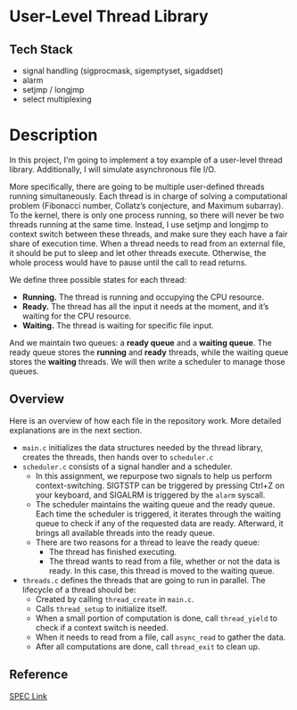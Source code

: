 # User-Level Thread Library

## Tech Stack

- signal handling (sigprocmask, sigemptyset, sigaddset)
- alarm
- setjmp / longjmp
- select multiplexing

# Description

In this project, I'm going to implement a toy example of a user-level thread library.
Additionally, I will simulate asynchronous file I/O.

More specifically, there are going to be multiple user-defined threads running simultaneously.
Each thread is in charge of solving a computational problem (Fibonacci number, Collatz’s conjecture, and Maximum subarray).
To the kernel, there is only one process running, so there will never be two threads running at the same time.
Instead, I use setjmp and longjmp to context switch between these threads,
and make sure they each have a fair share of execution time.
When a thread needs to read from an external file, it should be put to sleep and let other threads execute.
Otherwise, the whole process would have to pause until the call to read returns.

We define three possible states for each thread:

- **Running.** The thread is running and occupying the CPU resource.
- **Ready.** The thread has all the input it needs at the moment, and it’s waiting for the CPU resource.
- **Waiting.** The thread is waiting for specific file input.

And we maintain two queues: a **ready queue** and a **waiting queue**.
The ready queue stores the **running** and **ready** threads,
while the waiting queue stores the **waiting** threads.
We will then write a scheduler to manage those queues.

## Overview

Here is an overview of how each file in the repository work. More detailed explanations are in the next section.

- `main.c` initializes the data structures needed by the thread library, creates the threads, then hands over to `scheduler.c`
- `scheduler.c` consists of a signal handler and a scheduler.
    - In this assignment, we repurpose two signals to help us perform context-switching.
      SIGTSTP can be triggered by pressing Ctrl+Z on your keyboard, and SIGALRM is triggered by the `alarm` syscall.
    - The scheduler maintains the waiting queue and the ready queue.
      Each time the scheduler is triggered, it iterates through the waiting queue to check if any of the requested data are ready.
      Afterward, it brings all available threads into the ready queue.
    - There are two reasons for a thread to leave the ready queue:
        - The thread has finished executing.
        - The thread wants to read from a file, whether or not the data is ready. In this case, this thread is moved to the waiting queue.
- `threads.c` defines the threads that are going to run in parallel. The lifecycle of a thread should be:
    - Created by calling `thread_create` in `main.c`.
    - Calls `thread_setup` to initialize itself.
    - When a small portion of computation is done, call `thread_yield` to check if a context switch is needed.
    - When it needs to read from a file, call `async_read` to gather the data.
    - After all computations are done, call `thread_exit` to clean up.

## Reference

[SPEC Link](https://hackmd.io/@aoaaceai/rka6PBfHj)
